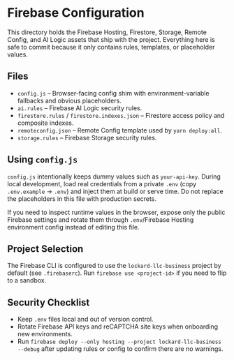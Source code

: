 # Firebase Configuration

This directory holds the Firebase Hosting, Firestore, Storage, Remote Config, and AI Logic assets that ship with the project. Everything here is safe to commit because it only contains rules, templates, or placeholder values.

## Files
- `config.js` – Browser-facing config shim with environment-variable fallbacks and obvious placeholders.
- `ai.rules` – Firebase AI Logic security rules.
- `firestore.rules` / `firestore.indexes.json` – Firestore access policy and composite indexes.
- `remoteconfig.json` – Remote Config template used by `yarn deploy:all`.
- `storage.rules` – Firebase Storage security rules.

## Using `config.js`
`config.js` intentionally keeps dummy values such as `your-api-key`. During local development, load real credentials from a private `.env` (copy `.env.example` → `.env`) and inject them at build or serve time. Do not replace the placeholders in this file with production secrets.

If you need to inspect runtime values in the browser, expose only the public Firebase settings and rotate them through `.env`/Firebase Hosting environment config instead of editing this file.

## Project Selection
The Firebase CLI is configured to use the `lockard-llc-business` project by default (see `.firebaserc`). Run `firebase use <project-id>` if you need to flip to a sandbox.

## Security Checklist
- Keep `.env` files local and out of version control.
- Rotate Firebase API keys and reCAPTCHA site keys when onboarding new environments.
- Run `firebase deploy --only hosting --project lockard-llc-business --debug` after updating rules or config to confirm there are no warnings.
